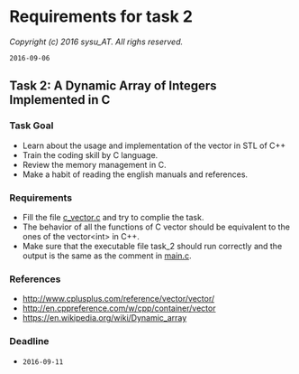 # Requirements for task 2 #

*Copyright (c) 2016 sysu_AT. All righs reserved.*

`2016-09-06`

## Task 2: A Dynamic Array of Integers Implemented in C ## 

### Task Goal ###
* Learn about the usage and implementation of the vector in STL of C++
* Train the coding skill by C language.
* Review the memory management in C.
* Make a habit of reading the english manuals and references.

### Requirements ###
* Fill the file [c_vector.c](./c_vector.c) and try to complie the task.
* The behavior of all the functions of C vector should be equivalent to
the ones of the vector&lt;int&gt; in C++.
* Make sure that the executable file task_2 should run correctly and
the output is the same as the comment in [main.c](./main.c).

### References ###
* http://www.cplusplus.com/reference/vector/vector/
* http://en.cppreference.com/w/cpp/container/vector
* https://en.wikipedia.org/wiki/Dynamic_array

### Deadline ###
* `2016-09-11`